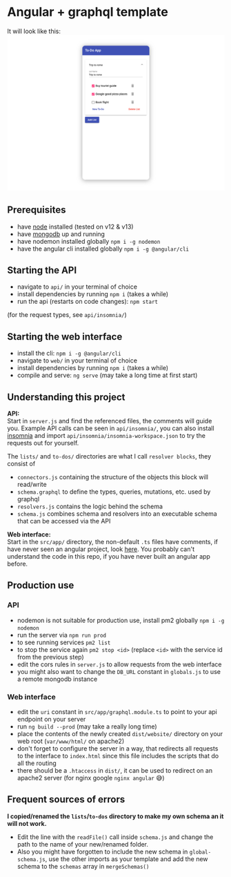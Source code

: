 # Angular + graphql template

It will look like this:
![preview.png](https://raw.githubusercontent.com/Pixelcomet/angular-graphql-template/master/preview.png)

## Prerequisites

-   have [node](https://nodejs.org/en/) installed (tested on v12 & v13)
-   have [mongodb](https://docs.mongodb.com/manual/installation/) up and running
-   have nodemon installed globally `npm i -g nodemon`
-   have the angular cli installed globally `npm i -g @angular/cli`

## Starting the API

-   navigate to `api/` in your terminal of choice
-   install dependencies by running `npm i` (takes a while)
-   run the api (restarts on code changes): `npm start`

(for the request types, see `api/insomnia/`)

## Starting the web interface

-   install the cli: `npm i -g @angular/cli`
-   navigate to `web/` in your terminal of choice
-   install dependencies by running `npm i` (takes a while)
-   compile and serve: `ng serve` (may take a long time at first start)

## Understanding this project

**API:**  
Start in `server.js` and find the referenced files, the comments will guide you. Example API calls can be seen in `api/insomnia/`, you can also install [insomnia](https://insomnia.rest) and import `api/insomnia/insomnia-workspace.json` to try the requests out for yourself.

The `lists/` and `to-dos/` directories are what I call `resolver blocks`, they consist of

-   `connectors.js` containing the structure of the objects this block will read/write
-   `schema.graphql` to define the types, queries, mutations, etc. used by graphql
-   `resolvers.js` contains the logic behind the schema
-   `schema.js` combines schema and resolvers into an executable schema that can be accessed via the API

**Web interface:**  
Start in the `src/app/` directory, the non-default `.ts` files have comments, if have never seen an angular project, look [here](https://angular.io/start). You probably can't understand the code in this repo, if you have never built an angular app before.

## Production use

### API

-   nodemon is not suitable for production use, install pm2 globally `npm i -g nodemon`
-   run the server via `npm run prod`
-   to see running services `pm2 list`
-   to stop the service again `pm2 stop <id>` (replace `<id>` with the service id from the previous step)
-   edit the cors rules in `server.js` to allow requests from the web interface
-   you might also want to change the `DB_URL` constant in `globals.js` to use a remote mongodb instance

### Web interface

-   edit the `uri` constant in `src/app/graphql.module.ts` to point to your api endpoint on your server
-   run `ng build --prod` (may take a really long time)
-   place the contents of the newly created `dist/website/` directory on your web root (`var/www/html/` on apache2)
-   don't forget to configure the server in a way, that redirects all requests to the interface to `index.html` since this file includes the scripts that do all the routing
-   there should be a `.htaccess` in `dist/`, it can be used to redirect on an apache2 server (for nginx google `nginx angular` 😅)

## Frequent sources of errors

**I copied/renamed the `lists`/`to-dos` directory to make my own schema an it will not work.**

-   Edit the line with the `readFile()` call inside `schema.js` and change the path to the name of your new/renamed folder.
-   Also you might have forgotten to include the new schema in `global-schema.js`, use the other imports as your template and add the new schema to the `schemas` array in `mergeSchemas()`
